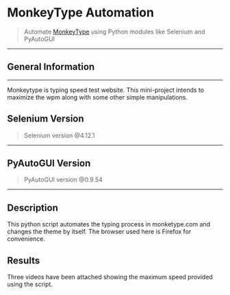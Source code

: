 # MonkeyType Automation 
>Automate [MonkeyType](https://monkeytype.com/ "MonkeyTpye Home") using Python modules like Selenium and PyAutoGUI
---
## General Information
---
Monkeytype is typing speed test website. This mini-project intends to maximize the wpm along with some other simple manipulations.

## Selenium Version

>Selenium version @4.12.1
---

## PyAutoGUI Version

>PyAutoGUI version @0.9.54
---

## Description
This python script automates the typing process in monketype.com and changes the theme by itself.
The browser used here is Firefox for convenience.

## Results
Three videos have been attached showing the maximum speed provided using the script.
